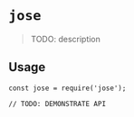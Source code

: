 # `jose`

> TODO: description

## Usage

```
const jose = require('jose');

// TODO: DEMONSTRATE API
```
